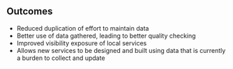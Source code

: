 ## Outcomes

* Reduced duplication of effort to maintain data
* Better use of data gathered, leading to better quality checking
* Improved visibility exposure of local services
* Allows new services to be designed and built using data that is currently a burden to collect and update
